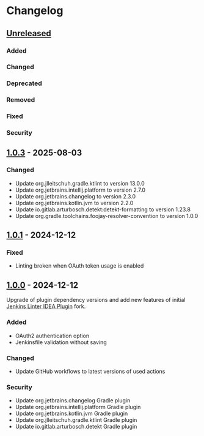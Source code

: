# Changelog

## [Unreleased]

### Added

### Changed

### Deprecated

### Removed

### Fixed

### Security

## [1.0.3] - 2025-08-03

### Changed

- Update org.jlleitschuh.gradle.ktlint to version 13.0.0
- Update org.jetbrains.intellij.platform to version 2.7.0
- Update org.jetbrains.changelog to version 2.3.0
- Update org.jetbrains.kotlin.jvm to version 2.2.0
- Update io.gitlab.arturbosch.detekt:detekt-formatting to version 1.23.8
- Update org.gradle.toolchains.foojay-resolver-convention to version 1.0.0

## [1.0.1] - 2024-12-12

### Fixed

- Linting broken when OAuth token usage is enabled

## [1.0.0] - 2024-12-12

Upgrade of plugin dependency versions and add new features of initial [Jenkins Linter IDEA Plugin](https://github.com/MikeSafonov/jenkins-linter-idea-plugin) fork.

### Added

- OAuth2 authentication option
- Jenkinsfile validation without saving

### Changed

- Update GitHub workflows to latest versions of used actions

### Security

- Update org.jetbrains.changelog Gradle plugin
- Update org.jetbrains.intellij.platform Gradle plugin
- Update org.jetbrains.kotlin.jvm Gradle plugin
- Update org.jlleitschuh.gradle.ktlint Gradle plugin
- Update io.gitlab.arturbosch.detekt Gradle plugin

[Unreleased]: https://github.com/TobiasHorst/jenkins-linter-idea-plugin/compare/v1.0.3...HEAD
[1.0.3]: https://github.com/TobiasHorst/jenkins-linter-idea-plugin/compare/v1.0.1...v1.0.3
[1.0.1]: https://github.com/TobiasHorst/jenkins-linter-idea-plugin/compare/v1.0.0...v1.0.1
[1.0.0]: https://github.com/TobiasHorst/jenkins-linter-idea-plugin/commits/v1.0.0
